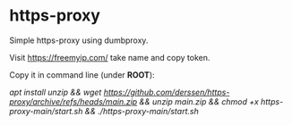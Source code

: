 # https-proxy
Simple https-proxy using dumbproxy.

Visit https://freemyip.com/ take name and copy token.


Copy it in command line (under **ROOT**):

*apt install unzip && wget https://github.com/derssen/https-proxy/archive/refs/heads/main.zip && unzip main.zip && chmod +x https-proxy-main/start.sh && ./https-proxy-main/start.sh*
